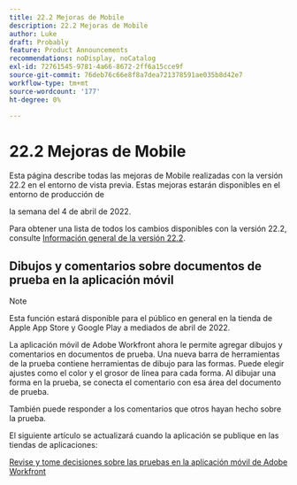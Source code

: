 ```yaml
---
title: 22.2 Mejoras de Mobile
description: 22.2 Mejoras de Mobile
author: Luke
draft: Probably
feature: Product Announcements
recommendations: noDisplay, noCatalog
exl-id: 72761545-9781-4a66-8672-2ff6a15cce9f
source-git-commit: 76deb76c66e8f8a7dea721378591ae035b8d42e7
workflow-type: tm+mt
source-wordcount: '177'
ht-degree: 0%

---
```


# 22.2 Mejoras de Mobile

Esta página describe todas las mejoras de Mobile realizadas con la versión 22.2 en el entorno de vista previa. Estas mejoras estarán disponibles en el entorno de producción de

<!--
<MadCap:conditionalText data-mc-conditions="QuicksilverOrClassic.Draft mode">
in January 2022
</MadCap:conditionalText>
-->

la semana del 4 de abril de 2022.

Para obtener una lista de todos los cambios disponibles con la versión 22.2, consulte [Información general de la versión 22.2](../../../product-announcements/product-releases/22.2-release-activity/22-2-release-overview.md).

## Dibujos y comentarios sobre documentos de prueba en la aplicación móvil

>[!NOTE]
>
>Esta función estará disponible para el público en general en la tienda de Apple App Store y Google Play a mediados de abril de 2022.

La aplicación móvil de Adobe Workfront ahora le permite agregar dibujos y comentarios en documentos de prueba. Una nueva barra de herramientas de la prueba contiene herramientas de dibujo para las formas. Puede elegir ajustes como el color y el grosor de línea para cada forma. Al dibujar una forma en la prueba, se conecta el comentario con esa área del documento de prueba.

También puede responder a los comentarios que otros hayan hecho sobre la prueba.

El siguiente artículo se actualizará cuando la aplicación se publique en las tiendas de aplicaciones:

[Revise y tome decisiones sobre las pruebas en la aplicación móvil de Adobe Workfront](../../../workfront-basics/mobile-apps/using-the-workfront-mobile-app/work-with-proofs-in-mobile-app.md)
